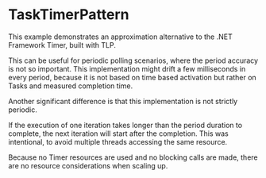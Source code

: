 # TaskTimerPattern
This example demonstrates an approximation alternative to the .NET Framework Timer, built with TLP.

This can be useful for periodic polling scenarios, where the period accuracy is not so important. This implementation might drift a few milliseconds in every period, because it is not based on time based activation but rather on Tasks and measured completion time.

Another significant difference is that this implementation is not strictly periodic.

If the execution of one iteration takes longer than the period duration to complete, the next iteration will start after the completion. This was intentional, to avoid multiple threads accessing the same resource.

Because no Timer resources are used and no blocking calls are made, there are no resource considerations when scaling up.
